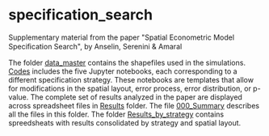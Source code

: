 # specification_search
Supplementary material from the paper "Spatial Econometric Model Speciﬁcation Search", by Anselin, Serenini &amp; Amaral

The folder [data_master](https://github.com/pedrovma/specification_search/tree/main/data_master) contains the shapefiles used in the simulations. [Codes](https://github.com/pedrovma/specification_search/tree/main/Codes) includes the five Jupyter notebooks, each corresponding to a different specification strategy. These notebooks are templates that allow for modifications in the spatial layout, error process, error distribution, or p-value. The complete set of results analyzed in the paper are displayed across spreadsheet files in [Results](https://github.com/pedrovma/specification_search/tree/main/Results) folder. The file [000_Summary](https://github.com/pedrovma/specification_search/blob/main/Results/000_Summary.xlsx) describes all the files in this folder. The folder [Results_by_strategy](https://github.com/pedrovma/specification_search/tree/main/Results/Results_by_strategy) contains spreedsheats with results consolidated by strategy and spatial layout.
